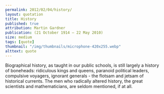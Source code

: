 ```yaml
---
permalink: 2012/02/04/history/
layout: quotation
title: History
published: true
attribution: Martin Gardner
publication: (21 October 1914 – 22 May 2010)
size: medium
tags: [quote]
thumbnail: "/img/thumbnails/microphone-420x255.webp"
alttext: quote
---
```


Biographical history, as taught in our public schools, is still largely a
history of boneheads: ridiculous kings and queens, paranoid political
leaders, compulsive voyagers, ignorant generals - the flotsam and jetsam
of historical currents. The men who radically altered history, the great
scientists and mathematicians, are seldom mentioned, if at all.

